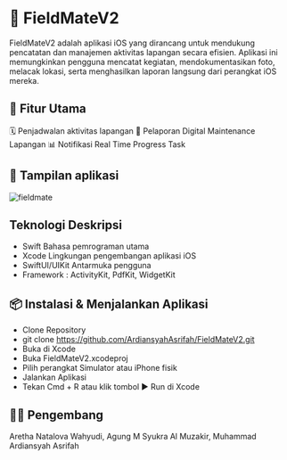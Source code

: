 # 📱 FieldMateV2

FieldMateV2 adalah aplikasi iOS yang dirancang untuk mendukung pencatatan dan manajemen aktivitas lapangan secara efisien. Aplikasi ini memungkinkan pengguna mencatat kegiatan, mendokumentasikan foto, melacak lokasi, serta menghasilkan laporan langsung dari perangkat iOS mereka.

## 🧩 Fitur Utama

🗓️ Penjadwalan aktivitas lapangan
📸 Pelaporan Digital Maintenance Lapangan
📊 Notifikasi Real Time Progress Task

## 💁 Tampilan aplikasi

![fieldmate](https://github.com/user-attachments/assets/5fa94735-5447-41c6-ab0e-8ae8a30dce00)

## Teknologi	Deskripsi

- Swift	Bahasa pemrograman utama
- Xcode	Lingkungan pengembangan aplikasi iOS
- SwiftUI/UIKit	Antarmuka pengguna
- Framework : ActivityKit, PdfKit, WidgetKit

## 📦 Instalasi & Menjalankan Aplikasi

- Clone Repository
- git clone https://github.com/ArdiansyahAsrifah/FieldMateV2.git
- Buka di Xcode
- Buka FieldMateV2.xcodeproj
- Pilih perangkat Simulator atau iPhone fisik
- Jalankan Aplikasi
- Tekan Cmd + R atau klik tombol ▶️ Run di Xcode

## 👨‍💻 Pengembang

Aretha Natalova Wahyudi, Agung M Syukra Al Muzakir, Muhammad Ardiansyah Asrifah
